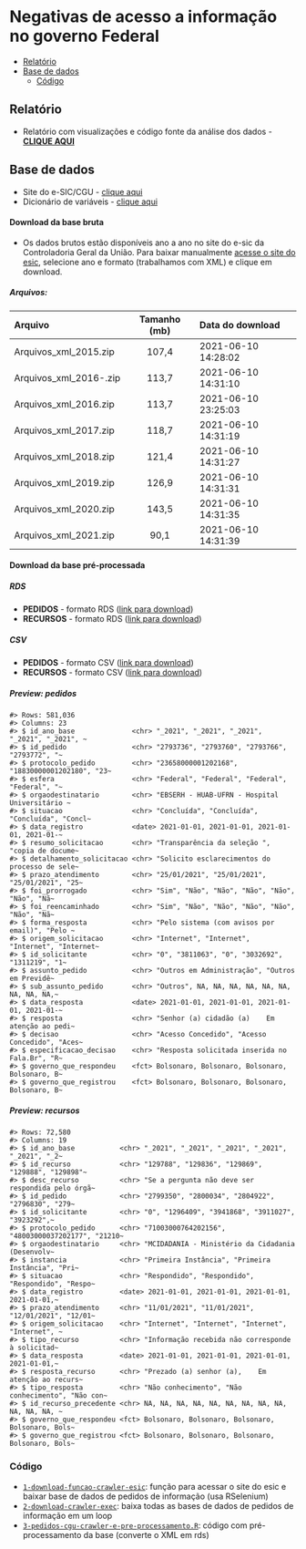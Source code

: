 Negativas de acesso a informação no governo Federal
================

-   [Relatório](#relatório)
-   [Base de dados](#base-de-dados)
    -   [Código](#código)

## Relatório

-   Relatório com visualizações e código fonte da análise dos dados -
    **[CLIQUE
    AQUI](https://transparencia-brasil.github.io/negativas-acesso-informacao-Executivo-federal-2021-1/negativas-de-acesso-a-informacao.html)**

## Base de dados

-   Site do e-SIC/CGU - [clique
    aqui](http://www.consultaesic.cgu.gov.br/busca/_layouts/15/DownloadPedidos/DownloadDados.aspx)
-   Dicionário de variáveis - [clique
    aqui](http://www.consultaesic.cgu.gov.br/arquivosRelatorios/PedidosRespostas/Dicionario-Dados-Exportacao.txt)

#### Download da base bruta

-   Os dados brutos estão disponíveis ano a ano no site do e-sic da
    Controladoria Geral da União. Para baixar manualmente [acesse o site
    do
    esic](http://www.consultaesic.cgu.gov.br/busca/_layouts/15/DownloadPedidos/DownloadDados.aspx),
    selecione ano e formato (trabalhamos com XML) e clique em download.

##### Arquivos:

| Arquivo                  | Tamanho (mb) | Data do download    |
|:-------------------------|:------------:|:--------------------|
| Arquivos\_xml\_2015.zip  |    107,4     | 2021-06-10 14:28:02 |
| Arquivos\_xml\_2016-.zip |    113,7     | 2021-06-10 14:31:10 |
| Arquivos\_xml\_2016.zip  |    113,7     | 2021-06-10 23:25:03 |
| Arquivos\_xml\_2017.zip  |    118,7     | 2021-06-10 14:31:19 |
| Arquivos\_xml\_2018.zip  |    121,4     | 2021-06-10 14:31:27 |
| Arquivos\_xml\_2019.zip  |    126,9     | 2021-06-10 14:31:31 |
| Arquivos\_xml\_2020.zip  |    143,5     | 2021-06-10 14:31:35 |
| Arquivos\_xml\_2021.zip  |     90,1     | 2021-06-10 14:31:39 |

#### Download da base pré-processada

##### RDS

-   **PEDIDOS** - formato RDS ([link para
    download](https://drive.google.com/file/d/1TKnHS2YLZW6BC9ubKqvvoTG9Dg1vVyOO/view?usp=sharing))
-   **RECURSOS** - formato RDS ([link para
    download](https://drive.google.com/file/d/17Kh-jtamT-Q-nBZExwHXQjj3L1kDgmZJ/view?usp=sharing))

##### CSV

-   **PEDIDOS** - formato CSV ([link para
    download](https://drive.google.com/file/d/1R8_M5AVYJfS_8jYFP9NVuVfFtJQrbtlb/view?usp=sharing))
-   **RECURSOS** - formato CSV ([link para
    download](https://drive.google.com/file/d/1ZyMi4AFHq32WayrXPc0wrsgMcv3dG7tp/view?usp=sharing))

##### Preview: pedidos

    #> Rows: 581,036
    #> Columns: 23
    #> $ id_ano_base              <chr> "_2021", "_2021", "_2021", "_2021", "_2021", ~
    #> $ id_pedido                <chr> "2793736", "2793760", "2793766", "2793772", "~
    #> $ protocolo_pedido         <chr> "23658000001202168", "18830000001202180", "23~
    #> $ esfera                   <chr> "Federal", "Federal", "Federal", "Federal", "~
    #> $ orgaodestinatario        <chr> "EBSERH - HUAB-UFRN - Hospital Universitário ~
    #> $ situacao                 <chr> "Concluída", "Concluída", "Concluída", "Concl~
    #> $ data_registro            <date> 2021-01-01, 2021-01-01, 2021-01-01, 2021-01-~
    #> $ resumo_solicitacao       <chr> "Transparência da seleção ", "copia de docume~
    #> $ detalhamento_solicitacao <chr> "Solicito esclarecimentos do processo de sele~
    #> $ prazo_atendimento        <chr> "25/01/2021", "25/01/2021", "25/01/2021", "25~
    #> $ foi_prorrogado           <chr> "Sim", "Não", "Não", "Não", "Não", "Não", "Nã~
    #> $ foi_reencaminhado        <chr> "Sim", "Não", "Não", "Não", "Não", "Não", "Nã~
    #> $ forma_resposta           <chr> "Pelo sistema (com avisos por email)", "Pelo ~
    #> $ origem_solicitacao       <chr> "Internet", "Internet", "Internet", "Internet~
    #> $ id_solicitante           <chr> "0", "3811063", "0", "3032692", "1311219", "1~
    #> $ assunto_pedido           <chr> "Outros em Administração", "Outros em Previdê~
    #> $ sub_assunto_pedido       <chr> "Outros", NA, NA, NA, NA, NA, NA, NA, NA, NA,~
    #> $ data_resposta            <date> 2021-01-01, 2021-01-01, 2021-01-01, 2021-01-~
    #> $ resposta                 <chr> "Senhor (a) cidadão (a)    Em atenção ao pedi~
    #> $ decisao                  <chr> "Acesso Concedido", "Acesso Concedido", "Aces~
    #> $ especificacao_decisao    <chr> "Resposta solicitada inserida no Fala.Br", "R~
    #> $ governo_que_respondeu    <fct> Bolsonaro, Bolsonaro, Bolsonaro, Bolsonaro, B~
    #> $ governo_que_registrou    <fct> Bolsonaro, Bolsonaro, Bolsonaro, Bolsonaro, B~

##### Preview: recursos

    #> Rows: 72,580
    #> Columns: 19
    #> $ id_ano_base           <chr> "_2021", "_2021", "_2021", "_2021", "_2021", "_2~
    #> $ id_recurso            <chr> "129788", "129836", "129869", "129888", "129898"~
    #> $ desc_recurso          <chr> "Se a pergunta não deve ser respondida pelo órgã~
    #> $ id_pedido             <chr> "2799350", "2800034", "2804922", "2796830", "279~
    #> $ id_solicitante        <chr> "0", "1296409", "3941868", "3911027", "3923292",~
    #> $ protocolo_pedido      <chr> "71003000764202156", "48003000037202177", "21210~
    #> $ orgaodestinatario     <chr> "MCIDADANIA - Ministério da Cidadania (Desenvolv~
    #> $ instancia             <chr> "Primeira Instância", "Primeira Instância", "Pri~
    #> $ situacao              <chr> "Respondido", "Respondido", "Respondido", "Respo~
    #> $ data_registro         <date> 2021-01-01, 2021-01-01, 2021-01-01, 2021-01-01,~
    #> $ prazo_atendimento     <chr> "11/01/2021", "11/01/2021", "12/01/2021", "12/01~
    #> $ origem_solicitacao    <chr> "Internet", "Internet", "Internet", "Internet", ~
    #> $ tipo_recurso          <chr> "Informação recebida não corresponde à solicitad~
    #> $ data_resposta         <date> 2021-01-01, 2021-01-01, 2021-01-01, 2021-01-01,~
    #> $ resposta_recurso      <chr> "Prezado (a) senhor (a),    Em atenção ao recurs~
    #> $ tipo_resposta         <chr> "Não conhecimento", "Não conhecimento", "Não con~
    #> $ id_recurso_precedente <chr> NA, NA, NA, NA, NA, NA, NA, NA, NA, NA, NA, NA, ~
    #> $ governo_que_respondeu <fct> Bolsonaro, Bolsonaro, Bolsonaro, Bolsonaro, Bols~
    #> $ governo_que_registrou <fct> Bolsonaro, Bolsonaro, Bolsonaro, Bolsonaro, Bols~

### Código

-   [`1-download-funcao-crawler-esic`](src/1-pedidos-cgu-funcao-crawler-esic.R):
    função para acessar o site do esic e baixar base de dados de pedidos
    de informação (usa RSelenium)
-   [`2-download-crawler-exec`](src/2-pedidos-cgu-crawler-exec.R): baixa
    todas as bases de dados de pedidos de informação em um loop
-   [`3-pedidos-cgu-crawler-e-pre-processamento.R`](src/3-pedidos-cgu-crawler-e-pre-processamento.R):
    código com pré-processamento da base (converte o XML em rds)
